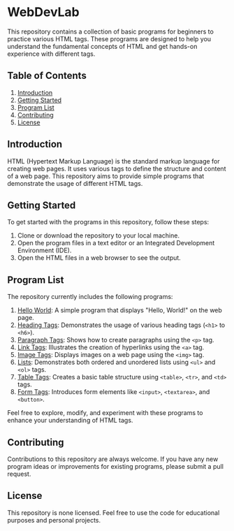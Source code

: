 # WebDevLab
This repository contains a collection of basic programs for beginners to practice various HTML tags. These programs are designed to help you understand the fundamental concepts of HTML and get hands-on experience with different tags.

## Table of Contents
1. [Introduction](#introduction)
2. [Getting Started](#getting-started)
3. [Program List](#program-list)
4. [Contributing](#contributing)
5. [License](#license)

## Introduction
HTML (Hypertext Markup Language) is the standard markup language for creating web pages. It uses various tags to define the structure and content of a web page. This repository aims to provide simple programs that demonstrate the usage of different HTML tags.

## Getting Started
To get started with the programs in this repository, follow these steps:
1. Clone or download the repository to your local machine.
2. Open the program files in a text editor or an Integrated Development Environment (IDE).
3. Open the HTML files in a web browser to see the output.

## Program List
The repository currently includes the following programs:

1. [Hello World](hello-world.html): A simple program that displays "Hello, World!" on the web page.
2. [Heading Tags](heading-tags.html): Demonstrates the usage of various heading tags (`<h1>` to `<h6>`).
3. [Paragraph Tags](paragraph-tags.html): Shows how to create paragraphs using the `<p>` tag.
4. [Link Tags](link-tags.html): Illustrates the creation of hyperlinks using the `<a>` tag.
5. [Image Tags](image-tags.html): Displays images on a web page using the `<img>` tag.
6. [Lists](lists.html): Demonstrates both ordered and unordered lists using `<ul>` and `<ol>` tags.
7. [Table Tags](table-tags.html): Creates a basic table structure using `<table>`, `<tr>`, and `<td>` tags.
8. [Form Tags](form-tags.html): Introduces form elements like `<input>`, `<textarea>`, and `<button>`.

Feel free to explore, modify, and experiment with these programs to enhance your understanding of HTML tags.

## Contributing
Contributions to this repository are always welcome. If you have any new program ideas or improvements for existing programs, please submit a pull request.

## License
This repository is none licensed. Feel free to use the code for educational purposes and personal projects.
